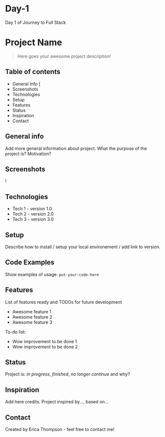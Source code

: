 # Day-1
Day 1 of Journey to Full Stack

# Project Name
> Here goes your awesome project description!

## Table of contents
* General Info [
* Screenshots 
* Technologies 
* Setup 
* Features
* Status 
* Inspiration
* Contact 

## General info
Add more general information about project. What the purpose of the project is? Motivation?

## Screenshots
!

## Technologies
* Tech 1 - version 1.0
* Tech 2 - version 2.0
* Tech 3 - version 3.0

## Setup
Describe how to install / setup your local environement / add link to  version.

## Code Examples
Show examples of usage:
`put-your-code-here`

## Features
List of features ready and TODOs for future development
* Awesome feature 1
* Awesome feature 2
* Awesome feature 3

To-do list:
* Wow improvement to be done 1
* Wow improvement to be done 2

## Status
Project is: _in progress_, _finished_, _no longer continue_ and why?

## Inspiration
Add here credits. Project inspired by..., based on...

## Contact
Created by Erica Thompson - feel free to contact me!
